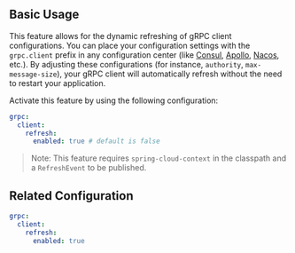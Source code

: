 ## Basic Usage

This feature allows for the dynamic refreshing of gRPC client configurations. You can place your configuration settings with the `grpc.client` prefix in any configuration center (like [Consul](https://github.com/hashicorp/consul), [Apollo](https://github.com/apolloconfig/apollo), [Nacos](https://github.com/alibaba/nacos), etc.). 
By adjusting these configurations (for instance, `authority`, `max-message-size`), your gRPC client will automatically refresh without the need to restart your application.

Activate this feature by using the following configuration:

```yaml
grpc:
  client:
    refresh:
      enabled: true # default is false
```

> Note: This feature requires `spring-cloud-context` in the classpath and a `RefreshEvent` to be published.

## Related Configuration

```yaml
grpc:
  client:
    refresh:
      enabled: true
```
